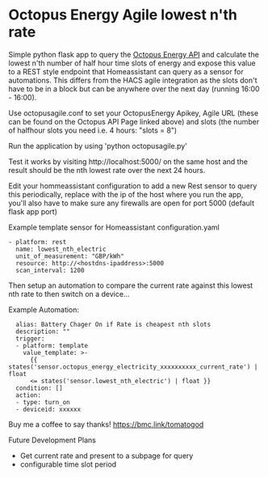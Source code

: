 # Octopus Energy Agile lowest n'th rate 

Simple python flask app to query the [Octopus Energy API](https://octopus.energy/dashboard/new/accounts/personal-details/api-access) and calculate the lowest n'th number of half hour time slots of energy and expose this value to a REST style endpoint that Homeassistant can query as a sensor for automations. This differs from the HACS agile integration as the slots don't have to be in a block but can be anywhere over the next day (running 16:00 - 16:00). 

Use octopusagile.conf to set your OctopusEnergy Apikey, Agile URL (these can be found on the Octopus API Page linked above) and slots (the number of halfhour slots you need i.e. 4 hours: "slots = 8")

Run the application by using 'python octopusagile.py'

Test it works by visiting http://localhost:5000/ on the same host and the result should be the nth lowest rate over the next 24 hours.

Edit your hommeassistant configuration to add a new Rest sensor to query this periodically, replace <hostdns-ipaddress> with the ip of the host where you run the app, you'll also have to make sure any firewalls are open for port 5000 (default flask app port)

Example template sensor for Homeassistant configuration.yaml

```
- platform: rest
  name: lowest_nth_electric
  unit_of_measurement: "GBP/kWh"
  resource: http://<hostdns-ipaddress>:5000
  scan_interval: 1200
```

Then setup an automation to compare the current rate against this lowest nth rate to then switch on a device...

Example Automation:
```
  alias: Battery Chager On if Rate is cheapest nth slots
  description: ""
  trigger:
  - platform: template
    value_template: >-
      {{ states('sensor.octopus_energy_electricity_xxxxxxxxxx_current_rate') | float
      <= states('sensor.lowest_nth_electric') | float }}
  condition: [] 
  action:
  - type: turn_on
  - deviceid: xxxxxx
```
Buy me a coffee to say thanks!
https://bmc.link/tomatogod

Future Development Plans
- Get current rate and present to a subpage for query
- configurable time slot period
               
